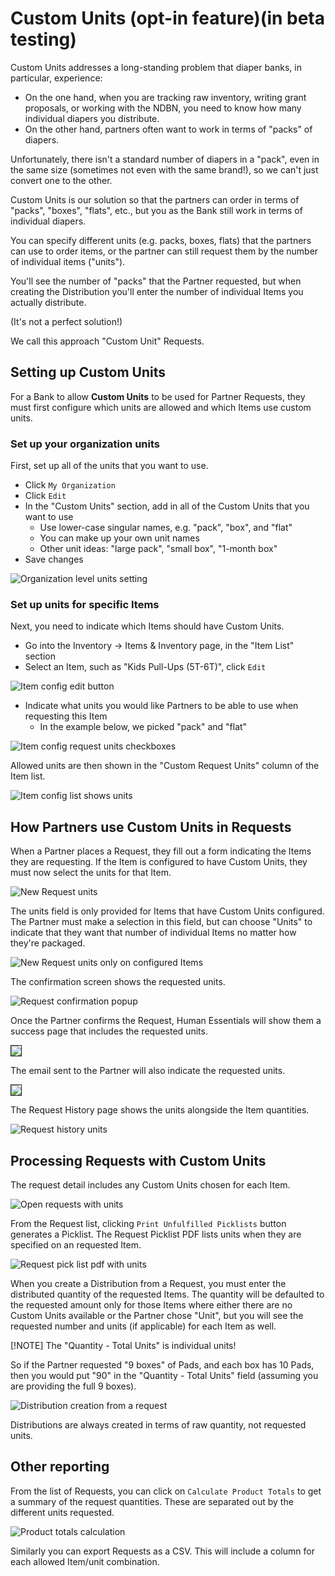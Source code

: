 # Custom Units (opt-in feature)(in beta testing)

Custom Units addresses a long-standing problem that diaper banks, in particular, experience:

- On the one hand, when you are tracking raw inventory, writing grant proposals, or working with the NDBN, you need to know how many individual diapers you distribute.
- On the other hand, partners often want to work in terms of "packs" of diapers.

Unfortunately,  there isn't a standard number of diapers in a "pack", even in the same size (sometimes not even with the same brand!), so we can't just convert one to the other.

Custom Units is our solution so that the partners can order in terms of "packs", "boxes", "flats", etc., but you as the Bank still work in terms of individual diapers.

You can specify different units (e.g. packs, boxes, flats) that the partners can use to order items, or the partner can still request them by the number of individual items ("units").

You'll see the number of "packs" that the Partner requested, but when creating the Distribution you'll enter the number of individual Items you actually distribute.

(It's not a perfect solution!)

We call this approach "Custom Unit" Requests.

## Setting up Custom Units

For a Bank to allow **Custom Units** to be used for Partner Requests, they must first configure which units are allowed and which Items use custom units.

### Set up your organization units

First, set up all of the units that you want to use.

- Click `My Organization`
- Click `Edit`
- In the "Custom Units" section, add in all of the Custom Units that you want to use
  - Use lower-case singular names, e.g. "pack", "box", and "flat"
  - You can make up your own unit names
  - Other unit ideas: "large pack", "small box", "1-month box"
- Save changes

![Organization level units setting](images/special_custom_units/Organization_level_units_setting.png)

### Set up units for specific Items

Next, you need to indicate which Items should have Custom Units.

- Go into the Inventory → Items & Inventory page, in the "Item List" section
- Select an Item, such as "Kids Pull-Ups (5T-6T)", click `Edit`

![Item config edit button](images/special_custom_units/Item_config_edit_button.png)

- Indicate what units you would like Partners to be able to use when requesting this Item
  - In the example below, we picked "pack" and "flat"

![Item config request units checkboxes](images/special_custom_units/Item_config_request_units_checkboxes.png)

Allowed units are then shown in the "Custom Request Units" column of the Item list.

![Item config list shows units](images/special_custom_units/Item_config_list_shows_units.png)

## How Partners use Custom Units in Requests

When a Partner places a Request, they fill out a form indicating the Items they are requesting. If the Item is configured to have Custom Units, they must now select the units for that Item.

![New Request units](images/special_custom_units/New_Request_units.png)

The units field is only provided for Items that have Custom Units configured. The Partner must make a selection in this field, but can choose "Units" to indicate that they want that number of individual Items no matter how they're packaged.  

![New Request units only on configured Items](images/special_custom_units/New_Request_units_only_on_configured_items.png)

The confirmation screen shows the requested units.

![Request confirmation popup](images/special_custom_units/Request_confirmation_popup.png)

Once the Partner confirms the Request, Human Essentials will show them a success page that includes the requested units.

<img src="images/special_custom_units/Success_page.png" border=1 />

The email sent to the Partner will also indicate the requested units.

<img src="images/special_custom_units/Email_with_units.png" border=1>

The Request History page shows the units alongside the Item quantities.

![Request history units](images/special_custom_units/Request_history_units.png)

## Processing Requests with Custom Units

The request detail includes any Custom Units chosen for each Item.  

![Open requests with units](images/special_custom_units/Open_requests_with_units.png)

From the Request list, clicking `Print Unfulfilled Picklists` button generates a Picklist. The Request Picklist PDF lists units when they are specified on an requested Item.

![Request pick list pdf with units](images/special_custom_units/Request_pick_list_pdf_with_units.png)

When you create a Distribution from a Request, you must enter the distributed quantity of the requested Items. The quantity will be defaulted to the requested amount only for those Items where either there are no Custom Units available or the Partner chose "Unit", but you will see the requested number and units (if applicable) for each Item as well.  

[!NOTE] The "Quantity - Total Units" is individual units! 

So if the Partner requested "9 boxes" of Pads, and each box has 10 Pads, then you would put "90" in the "Quantity - Total Units" field (assuming you are providing the full 9 boxes).

![Distribution creation from a request](images/special_custom_units/Distribution_creation_from_a_request.png)

Distributions are always created in terms of raw quantity, not requested units.

## Other reporting

From the list of Requests, you can click on `Calculate Product Totals` to get a summary of the request quantities. These are separated out by the different units requested.

![Product totals calculation](images/special_custom_units/Product_totals_calculation.png)

Similarly you can export Requests as a CSV.  This will include a column for each allowed Item/unit combination.


